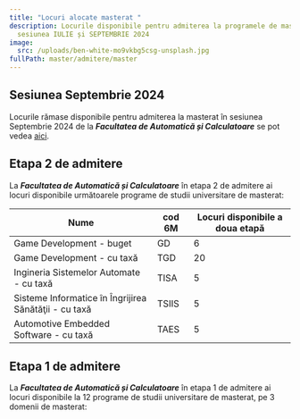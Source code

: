 ```yaml
---
title: "Locuri alocate masterat "
description: Locurile disponibile pentru admiterea la programele de masterat,
  sesiunea IULIE și SEPTEMBRIE 2024
image:
  src: /uploads/ben-white-mo9vkbg5csg-unsplash.jpg
fullPath: master/admitere/master
---
```

## Sesiunea Septembrie 2024

Locurile rămase disponibile pentru admiterea la masterat în sesiunea Septembrie 2024 de la ***Facultatea de Automatică și Calculatoare*** se pot vedea [aici](https://www.upt.ro/img/files/2023-2024/Admitere/master/Locuri_admitere_Master_2024_septembrie_site.pdf).

## Etapa 2 de admitere

La ***Facultatea de Automatică și Calculatoare*** în etapa 2 de admitere ai locuri disponibile următoarele programe de studii universitare de masterat:

| **Nume**                                              | **cod 6M** | **Locuri disponibile a doua etapă** |
| ----------------------------------------------------- | ---------- | ----------------------------------- |
| Game Development -  buget                             | GD         | 6                                   |
| Game Development -  cu taxă                           | TGD        | 20                                  |
| Ingineria Sistemelor Automate - cu taxă               | TISA       | 5                                   |
| Sisteme Informatice în Îngrijirea Sănătăţii - cu taxă | TSIIS      | 5                                   |
| Automotive Embedded Software - cu taxă                | TAES       | 5                                   |

## Etapa 1 de admitere

La ***Facultatea de Automatică și Calculatoare*** în etapa 1 de admitere ai locuri disponibile la 12 programe de studii universitare de masterat, pe 3 domenii de masterat:

<Fig src="/uploads/loc-master.png" alt="" caption=""></Fig>